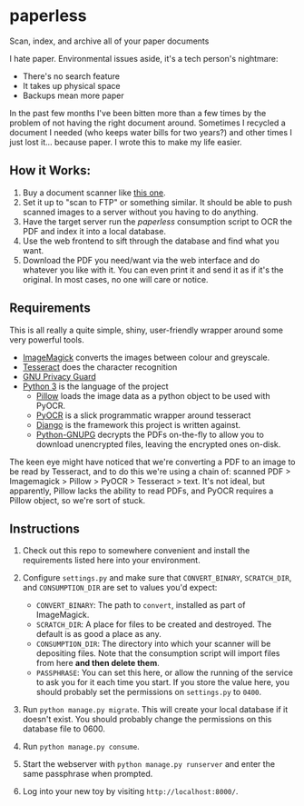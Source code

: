 # paperless
Scan, index, and archive all of your paper documents

I hate paper.  Environmental issues aside, it's a tech person's nightmare:

* There's no search feature
* It takes up physical space
* Backups mean more paper

In the past few months I've been bitten more than a few times by the problem
of not having the right document around.  Sometimes I recycled a document I
needed (who keeps water bills for two years?) and other times I just lost
it... because paper.  I wrote this to make my life easier.

## How it Works:

1. Buy a document scanner like [this one](http://welcome.brother.com/sg-en/products-services/scanners/ads-1100w.html).
2. Set it up to "scan to FTP" or something similar. It should be able to push
   scanned images to a server without you having to do anything.
3. Have the target server run the *paperless* consumption script to OCR the PDF
   and index it into a local database.
4. Use the web frontend to sift through the database and find what you want.
5. Download the PDF you need/want via the web interface and do whatever you
   like with it.  You can even print it and send it as if it's the original.
   In most cases, no one will care or notice.


## Requirements

This is all really a quite simple, shiny, user-friendly wrapper around some very
powerful tools.

* [ImageMagick](http://imagemagick.org/) converts the images between colour and
  greyscale.
* [Tesseract](https://github.com/tesseract-ocr) does the character recognition
* [GNU Privacy Guard](https://gnupg.org)
* [Python 3](https://python.org/) is the language of the project
    * [Pillow](https://pypi.python.org/pypi/pillowfight/) loads the image data
      as a python object to be used with PyOCR.
    * [PyOCR](https://github.com/jflesch/pyocr) is a slick programmatic wrapper
      around tesseract
    * [Django](https://djangoproject.org/) is the framework this project is 
      written against.
    * [Python-GNUPG](http://pythonhosted.org/python-gnupg/) decrypts the PDFs
      on-the-fly to allow you to download unencrypted files, leaving the
      encrypted ones on-disk.

The keen eye might have noticed that we're converting a PDF to an image to be
read by Tesseract, and to do this we're using a chain of: scanned PDF >
Imagemagick > Pillow > PyOCR > Tesseract > text.  It's not ideal, but
apparently, Pillow lacks the ability to read PDFs, and PyOCR requires a Pillow
object, so we're sort of stuck.


## Instructions

1. Check out this repo to somewhere convenient and install the requirements
   listed here into your environment.

2. Configure `settings.py` and make sure that `CONVERT_BINARY`, `SCRATCH_DIR`,
   and `CONSUMPTION_DIR` are set to values you'd expect:

    * `CONVERT_BINARY`: The path to `convert`, installed as part of ImageMagick.
    * `SCRATCH_DIR`: A place for files to be created and destroyed.  The default
      is as good a place as any.
    * `CONSUMPTION_DIR`: The directory into which your scanner will be
      depositing files.  Note that the consumption script will import files from
      here **and then delete them**.
    * `PASSPHRASE`: You can set this here, or allow the running of the service
      to ask you for it each time you start.  If you store the value here, you
      should probably set the permissions on `settings.py` to `0400`.

3. Run `python manage.py migrate`.  This will create your local database if it
   doesn't exist.  You should probably change the permissions on this database
   file to 0600.

4. Run `python manage.py consume`.

5. Start the webserver with `python manage.py runserver` and enter the same
   passphrase when prompted.

6. Log into your new toy by visiting `http://localhost:8000/`.
